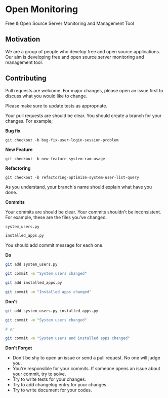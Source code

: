 # Open Monitoring

Free & Open Source Server Monitoring and Management Tool

## Motivation

We are a group of people who develop free and open source applications. Our aim is developing free and open source server monitoring and management tool.

## Contributing

Pull requests are welcome. For major changes, please open an issue first to discuss what you would like to change.

Please make sure to update tests as appropriate.

Your pull requests are should be clear. You should create a branch for your changes. For example;

**Bug fix**

`git checkout -b bug-fix-user-login-session-problem`

**New Feature**

`git checkout -b new-feature-system-ram-usage`

**Refactoring**

`git checkout -b refactoring-optimize-system-user-list-query`

As you understand, your branch's name should explain what have you done.

**Commits**

Your commits are should be clear. Your commits shouldn't be inconsistent. For example, these are the files you've changed.

```bash
system_users.py

installed_apps.py
```

You should add commit message for each one.

**Do**

```bash
git add system_users.py

git commit -m "System users changed"

git add installed_apps.py

git commit -m "Installed apps changed"
```

**Don't**

```bash
git add system_users.py installed_apps.py

git commit -m "System users changed"

# or

git commit -m "System users and installed apps changed"
```

**Don't Forget**

- Don't be shy to open an issue or send a pull request. No one will judge you.
- You're responsible for your commits. If someone opens an issue about your commit, try to solve.
- Try to write tests for your changes.
- Try to add changelog entry for your changes.
- Try to write document for your codes.